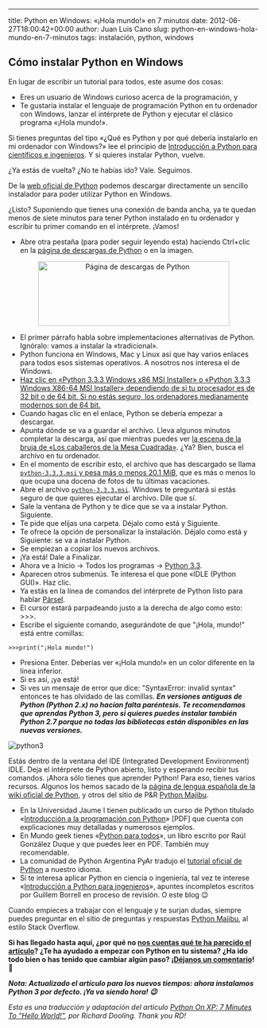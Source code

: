 ---
title: Python en Windows: «¡Hola mundo!» en 7 minutos
date: 2012-06-27T18:00:42+00:00
author: Juan Luis Cano
slug: python-en-windows-hola-mundo-en-7-minutos
tags: instalación, python, windows

## Cómo instalar Python en Windows

En lugar de escribir un tutorial para todos, este asume dos cosas:

  * Eres un usuario de Windows curioso acerca de la programación, y
  * Te gustaría instalar el lenguaje de programación Python en tu ordenador con Windows, lanzar el intérprete de Python y ejecutar el clásico programa «¡Hola mundo!».

Si tienes preguntas del tipo «¿Qué es Python y por qué debería instalarlo en mi ordenador con Windows?» lee el principio de [Introducción a Python para científicos e ingenieros](https://pybonacci.org/2012/03/16/introduccion-a-python-para-cientificos-e-ingenieros/ "Introducción a Python para científicos e ingenieros"). Y si quieres instalar Python, vuelve.

¿Ya estás de vuelta? ¿No te habías ido? Vale. Seguimos.

De la [web oficial de Python](http://python.org/) podemos descargar directamente un sencillo instalador para poder utilizar Python en Windows.

¿Listo? Suponiendo que tienes una conexión de banda ancha, ya te quedan menos de siete minutos para tener Python instalado en tu ordenador y escribir tu primer comando en el intérprete. ¡Vamos!

<!--more-->

  * Abre otra pestaña (para poder seguir leyendo esta) haciendo Ctrl+clic en la [página de descargas de Python](http://python.org/download/) o en la imagen.

<p style="text-align:center;">
  <a href="http://python.org/download/"><img class=" wp-image-9 aligncenter" title="Python" alt="Página de descargas de Python" src="https://pybonacci.org/images/2012/03/python-logo-master-v3-tm-flattened.png" width="385" height="130" srcset="https://pybonacci.org/wp-content/uploads/2012/03/python-logo-master-v3-tm-flattened.png 601w, https://pybonacci.org/wp-content/uploads/2012/03/python-logo-master-v3-tm-flattened-300x101.png 300w" sizes="(max-width: 385px) 100vw, 385px" /></a>
</p>

  * El primer párrafo habla sobre implementaciones alternativas de Python. Ignóralo: vamos a instalar la «tradicional».
  * Python funciona en Windows, Mac y Linux así que hay varios enlaces para todos esos sistemas operativos. A nosotros nos interesa el de Windows.
  * <ins datetime="2013-12-23T10:39:18+00:00">Haz clic en «Python 3.3.3 Windows x86 MSI Installer» o «Python 3.3.3 Windows X86-64 MSI Installer» dependiendo de si tu procesador es de 32 bit o de 64 bit. Si no estás seguro, los ordenadores medianamente modernos son de 64 bit.</ins>
  * Cuando hagas clic en el enlace, Python se debería empezar a descargar.
  * Apunta dónde se va a guardar el archivo. Lleva algunos minutos completar la descarga, así que mientras puedes ver [la escena de la bruja de «Los caballeros de la Mesa Cuadrada»](http://youtu.be/O-El43VKZCw). ¿Ya? Bien, busca el archivo en tu ordenador.
  * En el momento de escribir esto, el archivo que has descargado se llama <ins datetime="2013-12-23T10:39:18+00:00"><code>python-3.3.3.msi</code> y pesa más o menos 20.1 MiB</ins>, que es más o menos lo que ocupa una docena de fotos de tu últimas vacaciones.
  * Abre el archivo <ins datetime="2013-12-23T10:39:18+00:00"><code>python-3.3.3.msi</code></ins>. Windows te preguntará si estás seguro de que quieres ejecutar el archivo. Dile que sí.
  * Sale la ventana de Python y te dice que se va a instalar Python. Siguiente.
  * Te pide que elijas una carpeta. Déjalo como está y Siguiente.
  * Te ofrece la opción de personalizar la instalación. Déjalo como está y Siguiente: se va a instalar Python.
  * Se empiezan a copiar los nuevos archivos.
  * ¡Ya está! Dale a Finalizar.
  * Ahora ve a Inicio -> Todos los programas -> <ins datetime="2013-12-23T10:39:18+00:00">Python 3.3</ins>.
  * Aparecen otros submenús. Te interesa el que pone «IDLE (Python GUI)». Haz clic.
  * Ya estás en la línea de comandos del intérprete de Python listo para hablar [Pársel](http://es.wikipedia.org/wiki/P%C3%A1rsel).
  * El cursor estará parpadeando justo a la derecha de algo como esto: >>>.
  * Escribe el siguiente comando, asegurándote de que "¡Hola, mundo!" está entre comillas:

`>>>print("¡Hola mundo!")`

  * Presiona Enter. Deberías ver «¡Hola mundo!» en un color diferente en la línea inferior.
  * Si es así, ¡ya está!
  * Si ves un mensaje de error que dice: "SyntaxError: invalid syntax" entonces te has olvidado de las comillas. __*En versiones antiguas de Python (Python 2.x) no hacían falta paréntesis. Te recomendamos que aprendas Python 3, pero si quieres puedes instalar también Python 2.7 porque no todas las bibliotecas están disponibles en las nuevas versiones.*__

![python3](https://pybonacci.org/images/2013/12/python3.png?style=centerme)

Estás dentro de la ventana del IDE (Integrated Development Environment) IDLE. Deja el intérprete de Python abierto, listo y esperando recibir tus comandos. ¡Ahora sólo tienes que aprender Python! Para eso, tienes varios recursos. Algunos los hemos sacado de la [página de lengua española de la wiki oficial de Python](http://wiki.python.org/moin/SpanishLanguage), y otros del sitio de P&R [Python Majibu](http://python.majibu.org/preguntas/154/libros-recomendados-de-programacion-en-python).

  * En la Universidad Jaume I tienen publicado un curso de Python titulado «[Introducción a la programación con Python](http://www.uji.es/bin/publ/edicions/ippython.pdf)» [PDF] que cuenta con explicaciones muy detalladas y numerosos ejemplos.
  * En Mundo geek tienes «[Python para todos](http://mundogeek.net/tutorial-python/)», un libro escrito por Raúl González Duque y que puedes leer en PDF. También muy recomendable.
  * La comunidad de Python Argentina PyAr tradujo el [tutorial oficial de Python](http://docs.python.org.ar/tutorial/) a nuestro idioma.
  * Si te interesa aplicar Python en ciencia o ingeniería, tal vez te interese «[Introducción a Python para ingenieros](http://picachu.dmt.upm.es/python/)», apuntes incompletos escritos por Guillem Borrell en proceso de revisión. O este blog 😉

Cuando empieces a trabajar con el lenguaje y te surjan dudas, siempre puedes preguntar en el sitio de preguntas y respuestas [Python Majibu](http://python.majibu.org/), al estilo Stack Overflow.

**Si has llegado hasta aquí, ¿por qué no [nos cuentas qué te ha parecido el artículo](#commentform)? ¿Te ha ayudado a empezar con Python en tu sistema? ¿Ha ido todo bien o has tenido que cambiar algún paso? ¡[Déjanos un comentario](#commentform)! 🙂**

__*Nota: Actualizado el artículo para los nuevos tiempos: ahora instalamos Python 3 por defecto. ¡Ya va siendo hora! 😉*__

_Esta es una traducción y adaptación del artículo [Python On XP: 7 Minutes To “Hello World!”](http://www.richarddooling.com/index.php/2006/03/14/python-on-xp-7-minutes-to-hello-world/), por Richard Dooling. Thank you RD!_
